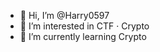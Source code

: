 - 👋 Hi, I’m @Harry0597
- 👀 I’m interested in CTF · Crypto
- 🌱 I’m currently learning Crypto

<!---
Harry0597/Harry0597 is a ✨ special ✨ repository because its `README.md` (this file) appears on your GitHub profile.
You can click the Preview link to take a look at your changes.
--->
